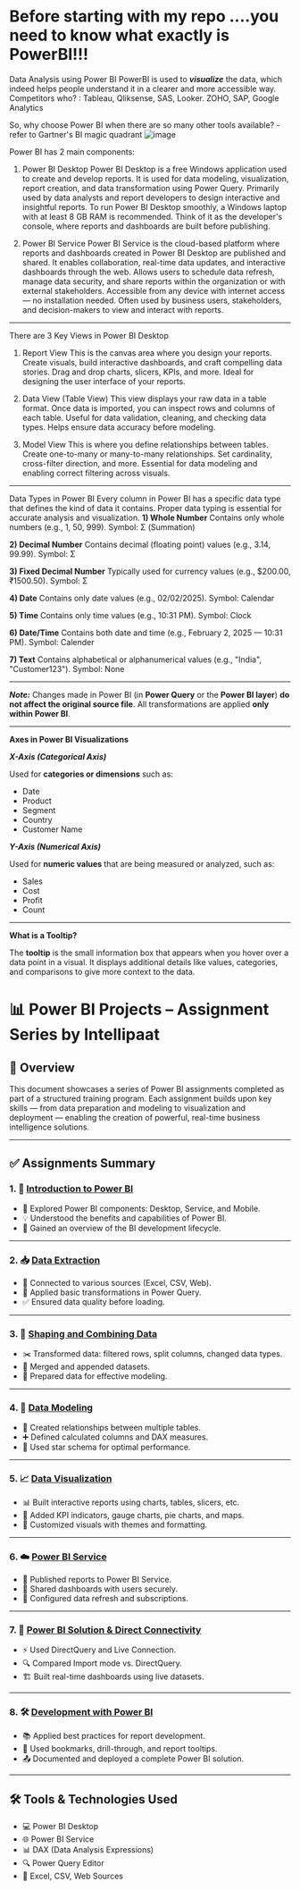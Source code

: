 # Before starting with my repo ....you need to know what exactly is PowerBI!!!
Data Analysis using Power BI
PowerBI is used to ***visualize*** the data, which indeed helps people understand it in a clearer and more accessible way.
Competitors who? : Tableau, Qliksense, SAS, Looker. ZOHO, SAP, Google Analytics

So, why choose Power BI when there are so many other tools available? - refer to Gartner's BI magic quadrant
![image](https://github.com/user-attachments/assets/e3f50dc0-8918-4b2e-a693-cad1e904b6ff)

Power BI has 2 main components:

1) Power BI Desktop
Power BI Desktop is a free Windows application used to create and develop reports.
It is used for data modeling, visualization, report creation, and data transformation using Power Query.
Primarily used by data analysts and report developers to design interactive and insightful reports.
To run Power BI Desktop smoothly, a Windows laptop with at least 8 GB RAM is recommended.
Think of it as the developer's console, where reports and dashboards are built before publishing.

2) Power BI Service
Power BI Service is the cloud-based platform where reports and dashboards created in Power BI Desktop are published and shared.
It enables collaboration, real-time data updates, and interactive dashboards through the web.
Allows users to schedule data refresh, manage data security, and share reports within the organization or with external stakeholders.
Accessible from any device with internet access — no installation needed.
Often used by business users, stakeholders, and decision-makers to view and interact with reports.
---
There are 3 Key Views in Power BI Desktop
1) Report View
This is the canvas area where you design your reports.
Create visuals, build interactive dashboards, and craft compelling data stories.
Drag and drop charts, slicers, KPIs, and more.
Ideal for designing the user interface of your reports.

2) Data View (Table View)
This view displays your raw data in a table format.
Once data is imported, you can inspect rows and columns of each table.
Useful for data validation, cleaning, and checking data types.
Helps ensure data accuracy before modeling.

3) Model View
This is where you define relationships between tables.
Create one-to-many or many-to-many relationships.
Set cardinality, cross-filter direction, and more.
Essential for data modeling and enabling correct filtering across visuals.
---
Data Types in Power BI
Every column in Power BI has a specific data type that defines the kind of data it contains. Proper data typing is essential for accurate analysis and visualization.
**1) Whole Number**
Contains only whole numbers (e.g., 1, 50, 999).
Symbol: Σ (Summation)

**2) Decimal Number**
Contains decimal (floating point) values (e.g., 3.14, 99.99).
Symbol: Σ

**3) Fixed Decimal Number**
Typically used for currency values (e.g., \$200.00, ₹1500.50).
Symbol: Σ

**4) Date**
Contains only date values (e.g., 02/02/2025).
Symbol: Calendar

**5) Time**
Contains only time values (e.g., 10:31 PM).
Symbol: Clock

**6) Date/Time**
Contains both date and time (e.g., February 2, 2025 — 10:31 PM).
Symbol: Calender

**7) Text**
Contains alphabetical or alphanumerical values (e.g., "India", "Customer123").
Symbol: None

---
 ***Note:***
Changes made in Power BI (in **Power Query** or the **Power BI layer**) **do not affect the original source file**. All transformations are applied **only within Power BI**.

---

**Axes in Power BI Visualizations**

***X-Axis (Categorical Axis)***

Used for **categories or dimensions** such as:

* Date
* Product
* Segment
* Country
* Customer Name

***Y-Axis (Numerical Axis)***

Used for **numeric values** that are being measured or analyzed, such as:

* Sales
* Cost
* Profit
* Count

---

**What is a Tooltip?**

The **tooltip** is the small information box that appears when you hover over a data point in a visual. It displays additional details like values, categories, and comparisons to give more context to the data.


# 📊 Power BI Projects – Assignment Series by Intellipaat

## 🧾 Overview

This document showcases a series of Power BI assignments completed as part of a structured training program. Each assignment builds upon key skills — from data preparation and modeling to visualization and deployment — enabling the creation of powerful, real-time business intelligence solutions.

---

## ✅ Assignments Summary

### 1. 🧠 [Introduction to Power BI](https://github.com/imhomi/Power-BI-Fundamentals/blob/main/Introduction%20to%20PowerBI.zip)

* 📌 Explored Power BI components: Desktop, Service, and Mobile.
* 💡 Understood the benefits and capabilities of Power BI.
* 🏁 Gained an overview of the BI development lifecycle.

---

### 2. 📥 [Data Extraction](https://github.com/imhomi/Power-BI-Fundamentals/blob/main/Data%20Extraction.pbix)

* 🔗 Connected to various sources (Excel, CSV, Web).
* 🧹 Applied basic transformations in Power Query.
* ✅ Ensured data quality before loading.

---

### 3. 🧩 [Shaping and Combining Data](https://github.com/imhomi/Power-BI-Fundamentals/blob/main/Shaping%20and%20Combining%20Data.zip)

* ✂️ Transformed data: filtered rows, split columns, changed data types.
* 🔄 Merged and appended datasets.
* 🔧 Prepared data for effective modeling.

---

### 4. 🔗 [Data Modeling](https://github.com/imhomi/Power-BI-Fundamentals/blob/main/Data%20Modeling.zip)

* 🧱 Created relationships between multiple tables.
* ➕ Defined calculated columns and DAX measures.
* 🧮 Used star schema for optimal performance.

---

### 5. 📈 [Data Visualization](https://github.com/imhomi/Power-BI-Fundamentals/blob/main/Data%20Visualization.zip)

* 📊 Built interactive reports using charts, tables, slicers, etc.
* 🎯 Added KPI indicators, gauge charts, pie charts, and maps.
* 🎨 Customized visuals with themes and formatting.

---

### 6. ☁️ [Power BI Service](https://github.com/imhomi/Power-BI-Fundamentals/blob/main/PowerBI%20Service.zip)

* 🚀 Published reports to Power BI Service.
* 👥 Shared dashboards with users securely.
* 🔄 Configured data refresh and subscriptions.

---

### 7. 🔌 [Power BI Solution & Direct Connectivity](https://github.com/imhomi/Power-BI-Fundamentals/blob/main/Power%20BI%20Solution%20&%20Direct%20Connectivity)

* ⚡ Used DirectQuery and Live Connection.
* 🔍 Compared Import mode vs. DirectQuery.
* 🏗️ Built real-time dashboards using live datasets.

---

  ### 8. 🛠️ [Development with Power BI](https://github.com/imhomi/Power-BI-Fundamentals/blob/main/Development%20with%20PowerBI.zip)

* 📚 Applied best practices for report development.
* 🧭 Used bookmarks, drill-through, and report tooltips.
* 📤 Documented and deployed a complete Power BI solution.

---

## 🛠️ Tools & Technologies Used

* 💻 Power BI Desktop
* 🌐 Power BI Service
* 📊 DAX (Data Analysis Expressions)
* 🔍 Power Query Editor
* 📁 Excel, CSV, Web Sources
